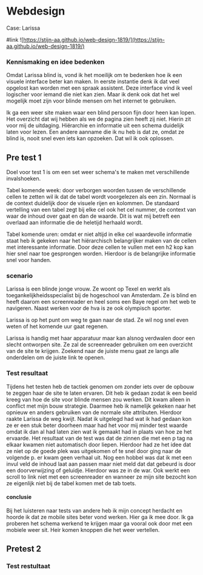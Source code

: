 # Webdesign

Case: Larissa

#link
![https://stijn-aa.github.io/web-design-1819/](https://stijn-aa.github.io/web-design-1819/)

### Kennismaking en idee bedenken
Omdat Larissa blind is, vond ik het moeilijk om te bedenken hoe ik een visuele interface beter kan maken. In eerste instantie denk ik dat veel opgelost kan worden met een spraak assistent. Deze interface vind ik veel logischer voor iemand die niet kan zien. Maar ik denk ook dat het wel mogelijk moet zijn voor blinde mensen om het internet te gebruiken. 

Ik ga een weer site maken waar een blind persoon fijn door heen kan lopen. Het overzicht dat wij hebben als we de pagina zien heeft zij niet. Hierin zit voor mij de uitdaging. Hiërarchie en informatie uit een schema duidelijk laten voor lezen. Een andere aanname die ik nu heb is dat ze, omdat ze blind is, nooit snel even iets kan opzoeken. Dat wil ik ook oplossen.

## Pre test 1

Doel voor test 1 is om een set weer schema's te maken met verschillende invalshoeken. 

Tabel komende week: door verborgen woorden tussen de verschillende cellen te zetten wil ik dat de tabel wordt voorgelezen als een zin. Normaal is de context duidelijk door de visuele rijen en kolommen. De standaard vertelling van een tabel zegt bij elke cel ook het cel nummer, de context van waar de inhoud over gaat en dan de waarde. Dit is wat mij betreft een overlaad aan informatie die de heletijd herhaald wordt.

Tabel komende uren: omdat er niet altijd in elke cel waardevolle informatie staat heb ik gekeken naar het hiërarchisch belangrijker maken van de cellen met interessante informatie. Door deze cellen te vullen met een h2 kop kan hier snel naar toe gesprongen worden. Hierdoor is de belangrijke informatie snel voor handen.

### scenario
Larissa is een blinde jonge vrouw. Ze woont op Texel en werkt als toegankelijkheidsspecialist bij de hogeschool van Amsterdam. Ze is blind en heeft daarom een screenreader en heel soms een Baye regel om het web te navigeren. Naast werken voor de hva is ze ook olympisch sporter. 

Larissa is op het punt om weg te gaan naar de stad. Ze wil nog snel even weten of het komende uur gaat regenen.

Larissa is handig met haar apparatuur maar kan alsnog verdwalen door een slecht ontworpen site. Ze zal de screenreader gebruiken om een overzicht van de site te krijgen. Zoekend naar de juiste menu gaat ze langs alle onderdelen om de juiste link te openen.


### Test resultaat
Tijdens het testen heb de tactiek genomen om zonder iets over de opbouw te zeggen haar de site te laten ervaren. Dit heb ik gedaan zodat ik een beeld kreeg van hoe de site voor blinde mensen zou werken. Dit kwam alleen in conflict met mijn bouw strategie. Daarmee heb ik namelijk gekeken naar het opnieuw en anders gebruiken van de normale site attributen. Hierdoor raakte Larissa de weg kwijt. Nadat ik uitgelegd had wat ik had gedaan kon ze er een stuk beter doorheen maar had het voor mij minder test waarde omdat ik dan al had laten zien wat ik gemaakt had in plaats van hoe ze het ervaarde. Het resultaat van de test was dat de zinnen die met een p tag na elkaar kwamen niet automatisch door liepen. Hierdoor had ze het idee dat ze niet op de goede plek was uitgekomen of te snel door ging naar de volgende p. er kwam geen verhaal uit. Nog een hobbel was dat ik met een invul veld de inhoud laat aan passen maar niet meld dat dat gebeurd is door een doorverwijzing of geluidje. Hierdoor was ze in de war. Ook werkt een scroll to link niet met een screenreader en wanneer ze mijn site bezocht kon ze eigenlijk niet bij de tabel komen met de tab toets.

#### conclusie
Bij het luisteren naar tests van andere heb ik mijn concept herdacht en hoorde ik dat ze mobile sites beter vond werken. Hier ga ik mee door. Ik ga proberen het schema werkend te krijgen maar ga vooral ook door met een mobiele weer sit. Heir komen knoppen die het weer vertellen. 


## Pretest 2

### Test restultaat


